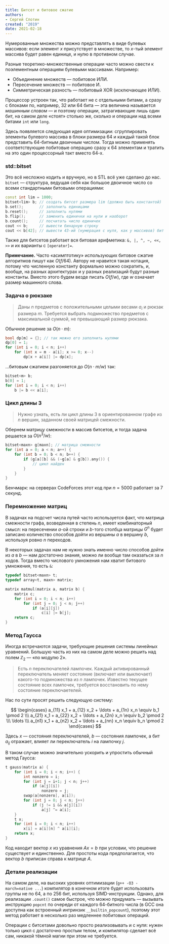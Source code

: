 ```yaml
---
title: Битсет и битовое сжатие
authors:
- Сергей Слотин
created: "2019"
date: 2021-02-18
---
```


Нумерованные множества можно представлять в виде булевых массивов: если элемент $x$ присутствует в множестве, то $x$-тый элемент массива будет равен единице, и нулю в противном случае.

Разные теоретико-множественные операции часто можно свести к поэлементным операциям булевыми массивами. Например:

- Объединение множеств — побитовое ИЛИ.
- Пересечение множеств — побитовое И.
- Симметрическая разность — побитовый XOR (исключающее ИЛИ).

Процессор устроен так, что работает не с отдельными битами, а сразу с блоками по, например, 32 или 64 бита — эта величина называется *машинным словом* — и поэтому операции, затрагивающие лишь один бит, на самом деле «стоят» столько же, сколько и операции над всеми битами `int` или `long`.

Здесь появляется следующая идея оптимизации: сгруппировать элементы булевого массива в блоки размера 64 и каждый такой блок представить 64-битным двоичным числом. Тогда можно применять соответствующие побитовые операцию сразу к 64 элементам и тратить на это один процессорный такт вместо 64-х.

### std::bitset

Это всё несложно кодить и вручную, но в STL всё уже сделано до нас. `bitset` — структура, ведущая себя как большое двоичное число со всеми стандартными битовыми операциями:

```c++
const int lim = 1000;
bitset<lim> b; // создать битсет размера lim (должно быть константой)
b.set();       // заполнить единицами
b.reset();     // заполнить нулями
b.flip();      // заменить единички на нули и наоборот
b.count();     // посчитать число единичек
cout << b;     // вывести бинарную строку
cout << b[42]; // вывести 43-ий (нумерация с нуля, как у массивов) бит "справа"
```

Также для битсетов работает вся битовая арифметика: `&, |, ^, ~, <<, >>` и их варианты с `[operator]=`.

**Примечание.** Часто «асимптотику» использующих битовое сжатие алгоритмов пишут как $O(f / 64)$. Автору не нравится такая нотация, потому что численную константу формально можно сократить, и, вообще, на разных архитектурах и у разных реализаций будут разные константы. Вместо этого будем везде писать $O(f / w)$, где $w$ означает размер машинного слова.

### Задача о рюкзаке

> Даны $n$ предметов с положительными целыми весами $a_i$ и рюкзак размера $m$. Требуется выбрать подмножество предметов с максимальной суммой, не превышающий размер рюкзака.

Обычное решение за $O(n \cdot m)$:

```c++
bool dp[m] = {}; // так можно его заполнить нулями
dp[0] = 1;
for (int i = 0; i < n; i++)
    for (int x = m - a[i]; x >= 0; x--)
        dp[x + a[i]] |= dp[x];
```

…битовым сжатием разгоняется до $O(n \cdot m / w)$ так:

```c++
bitset<m> b;
b[0] = 1;
for (int i = 0; i < n; i++)
    b |= b << a[i];
```

### Цикл длины 3

> Нужно узнать, есть ли цикл длины 3 в ориентированном графе из $n$ вершин, заданном своей матрицей смежности.

Обернем матрицу смежности в массив битсетов, и тогда задача решается за $O(n^3 / w)$:

```c++
bitset<maxn> g[maxn]; // матрица смежности
for (int a = 0; a < n; a++) {
    for (int b = 0; b < n; b++) {
        if (g[a][b] && (~g[a] & g[b]).any()) {
            // цикл найден
        }
    }
}
```

Бенчмарк: на серверах CodeForces этот код при $n = 5000$ работает за 7 секунд.

### Перемножение матриц

В задачах на подсчет числа путей часто используется факт, что матрица смежности графа, возведенная в степень $n$, имеет комбинаторный смысл: на пересечении $a$-ой строки и $b$-того столбца матрицы $G^n$ будет записано количество способов дойти из вершины $a$ в вершину $b$, используя ровно $n$ переходов.

В некоторых задачах нам не нужно знать именно число способов дойти из $a$ в $b$ — нам достаточно знания, можно ли вообще там оказаться за $n$ ходов. Тогда вместо числового умножения нам хватит битового умножения, то есть `&`:

```c++
typedef bitset<maxn> t;
typedef array<t, maxn> matrix;

matrix matmul(matrix a, matrix b) {
    matrix c;
    for (int i = 0; i < n; i++)
        for (int j = 0; j < n; j++)
            if (a[i][j])
                c[i] |= b[j];
    return c;
}
```

### Метод Гаусса

Иногда встречаются задачи, требующие решения системы линейных уравнений. Большую часть из них на самом деле можно решить над полем $\mathbb{Z}_2$ — «по модулю 2».

> Есть $n$ переключателей лампочек. Каждый активированный переключатель меняет состояние (включает или выключает) какого-то подмножества из $n$ лампочек. Известно текущее состояние всех лампочек, требуется восстановить по нему состояние переключаетелей.

Нас по сути просят решить следующую систему:

$$
\begin{cases}
    a_{11} x_1 + a_{12} x_2 + \ldots + a_{1n} x_n \equiv b_1 \pmod 2
\\\ a_{21} x_1 + a_{22} x_2 + \ldots + a_{2n} x_n \equiv b_2 \pmod 2
\\\ \ldots
\\\ a_{n1} x_1 + a_{n2} x_2 + \ldots + a_{nn} x_n \equiv b_n \pmod 2
\end{cases}
$$

Здесь $x$ — состояния переключателей, $b$ — состояния лампочек, а бит $a_{ij}$ отражает, влияет ли переключатель $i$ на лампочку $j$.

В таком случае можно значительно ускорить и упростить обычный метод Гаусса:

```c++
t gauss(matrix a) {
    for (int i = 0; i < n; i++) {
        int nonzero = i;
        for (int j = i+1; j < n; j++)
            if (a[j][i])
                nonzero = j;
        swap(a[nonzero], a[i]);
        for (int j = 0; j < n; j++)
            if (j != i && a[j][i])
                a[j] ^= a[i];
    }
    t x;
    for (int i = 0; i < n; i++)
        x[i] = a[i][n] ^ a[i][i];
    return x;
}
```

Код находит вектор $x$ из уравнения $Ax = b$ при условии, что решение существует и единственно. Для простоты кода предполагается, что вектор $b$ приписан справа к матрице $A$.

### Детали реализации

На самом деле, на высоких уровнях оптимизации (`g++ -O3 -march=native ...`) компилятор в конечном итоге будет использовать группы не по 64, а по 256 бит, используя SIMD-инструкции. Однако, для реализации `.count()` самое быстрое, что можно придумать — вызывать инструкцию `popcnt` по очереди от каждого 64-битного числа (в GCC она доступна как встроенный интринзик `__builtin_popcount`), поэтому этот метод работает в несколько раз медленнее побитовых операций.

Операции с битсетами довольно просто реализовывать и с нуля: нужен только цикл с достаточно простым телом, и компилятор сделает всё сам, никакой тёмной магии при этом не требуется.
